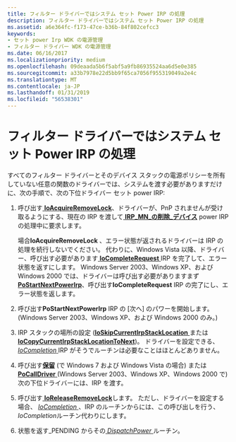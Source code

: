 ```yaml
---
title: フィルター ドライバーではシステム セット Power IRP の処理
description: フィルター ドライバーではシステム セット Power IRP の処理
ms.assetid: a6e364fc-f173-47ce-b36b-84f802cefcc3
keywords:
- セット power Irp WDK の電源管理
- フィルター ドライバー WDK の電源管理
ms.date: 06/16/2017
ms.localizationpriority: medium
ms.openlocfilehash: 09deaada5b6f5abf5a9fb86935524aa6d5e0e385
ms.sourcegitcommit: a33b7978e22d5bb9f65ca7056f955319049a2e4c
ms.translationtype: MT
ms.contentlocale: ja-JP
ms.lasthandoff: 01/31/2019
ms.locfileid: "56538301"
---
```

# <a name="handling-a-system-set-power-irp-in-a-filter-driver"></a>フィルター ドライバーではシステム セット Power IRP の処理





すべてのフィルター ドライバーとそのデバイス スタックの電源ポリシーを所有していない任意の関数のドライバーでは、システムを渡す必要がありますだけに、次の手順で、次の下位ドライバー セット power IRP:

1.  呼び出す[ **IoAcquireRemoveLock**](https://msdn.microsoft.com/library/windows/hardware/ff548204)、ドライバーが、PnP されませんが受け取るようにする、現在の IRP を渡して[ **IRP\_MN\_の削除\_デバイス**](https://msdn.microsoft.com/library/windows/hardware/ff551738) power IRP の処理中に要求します。

    場合**IoAcquireRemoveLock** 、エラー状態が返されるドライバーは IRP の処理を続行しないでください。 代わりに、Windows Vista 以降、ドライバー、呼び出す必要があります[ **IoCompleteRequest** ](https://msdn.microsoft.com/library/windows/hardware/ff548343) IRP を完了して、エラー状態を返すにします。 Windows Server 2003、Windows XP、および Windows 2000 では、ドライバーは呼び出す必要がありますまず[ **PoStartNextPowerIrp**](https://msdn.microsoft.com/library/windows/hardware/ff559776)、呼び出す**IoCompleteRequest** IRP の完了にし、エラー状態を返します。

2.  呼び出す**PoStartNextPowerIrp** IRP の [次へ] のパワーを開始します。 (Windows Server 2003、Windows XP、および Windows 2000 のみ。)

3.  IRP スタックの場所の設定 ([**IoSkipCurrentIrpStackLocation** ](https://msdn.microsoft.com/library/windows/hardware/ff550355)または[ **IoCopyCurrentIrpStackLocationToNext**](https://msdn.microsoft.com/library/windows/hardware/ff548387))。 ドライバーを設定できる、 [ *IoCompletion* ](https://msdn.microsoft.com/library/windows/hardware/ff548354) IRP がそうでルーチンは必要なことはほとんどありません。

4.  呼び出す[**保留**](https://msdn.microsoft.com/library/windows/hardware/ff548336) (で Windows 7 および Windows Vista の場合) または[ **PoCallDriver** ](https://msdn.microsoft.com/library/windows/hardware/ff559654) (Windows Server 2003、Windows XP、Windows 2000 で)次の下位ドライバーには、IRP を渡す。

5.  呼び出す[ **IoReleaseRemoveLock**](https://msdn.microsoft.com/library/windows/hardware/ff549560)します。 ただし、ドライバーを設定する場合、 [ *IoCompletion* ](https://msdn.microsoft.com/library/windows/hardware/ff548354) 、IRP のルーチンからには、この呼び出しを行う、 *IoCompletion*ルーチン代わりにします。

6.  状態を返す\_PENDING からその[ *DispatchPower* ](https://docs.microsoft.com/windows-hardware/drivers/ddi/content/wdm/nc-wdm-driver_dispatch)ルーチン。

 

 




